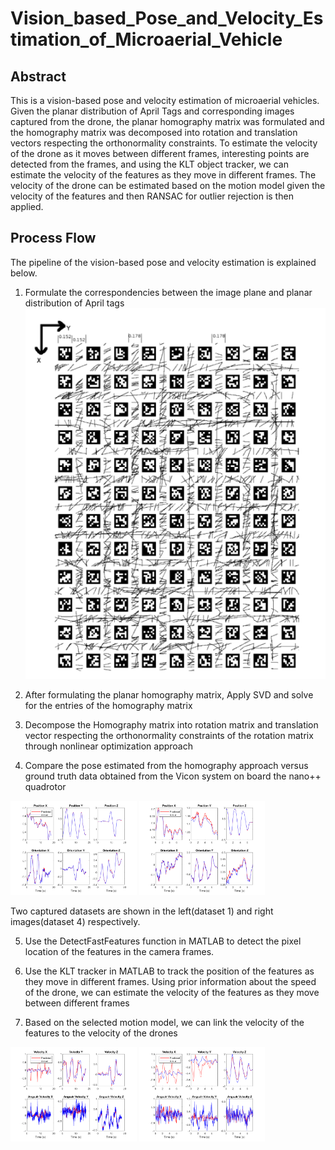 # Vision_based_Pose_and_Velocity_Estimation_of_Microaerial_Vehicle

## Abstract
This is a vision-based pose and velocity estimation of microaerial vehicles. Given the planar distribution of April Tags and corresponding images captured from the drone, the planar homography matrix was formulated and the homography matrix was decomposed into rotation and translation vectors respecting the orthonormality constraints. To estimate the velocity of the drone as it moves between different frames, interesting points are detected from the frames, and using the KLT object tracker, we can estimate the velocity of the features as they move in different frames. The velocity of the drone can be estimated based on the motion model given the velocity of the features and then RANSAC for outlier rejection is then applied.

## Process Flow
The pipeline of the vision-based pose and velocity estimation is explained below.

1. Formulate the correspondencies between the image plane and planar distribution of April tags
![alt text](https://github.com/somikdhar729/Vision_based_Pose_and_Velocity_Estimation_of_Microaerial_Vehicle/blob/main/april_tags.png?raw=true)

2. After formulating the planar homography matrix, Apply SVD and solve for the entries of the homography matrix


3. Decompose the Homography matrix into rotation matrix and translation vector respecting the orthonormality constraints of the rotation matrix through nonlinear optimization approach


4. Compare the pose estimated from the homography approach versus ground truth data obtained from the Vicon system on board the nano++ quadrotor

<p float="left">
  <img src="https://github.com/somikdhar729/Vision_based_Pose_and_Velocity_Estimation_of_Microaerial_Vehicle/blob/main/Pose_estimation_Dataset1.png" width="40%" />
  <img src="https://github.com/somikdhar729/Vision_based_Pose_and_Velocity_Estimation_of_Microaerial_Vehicle/blob/main/Pose_estimation_Dataset4.png" width="40%" /> 
 
</p>
Two captured datasets are shown in the left(dataset 1) and right images(dataset 4) respectively.

5. Use the DetectFastFeatures function in MATLAB to detect the pixel location of the features in the camera frames.


6. Use the KLT tracker in MATLAB to track the position of the features as they move in different frames. Using prior information about the speed of the drone, we can estimate the velocity of the features as they move between different frames


7. Based on the selected motion model, we can link the velocity of the features to the velocity of the drones

<p float="left">
  <img src="https://github.com/somikdhar729/Vision_based_Pose_and_Velocity_Estimation_of_Microaerial_Vehicle/blob/main/Opticalflow_dataset1.png" width="40%" />
  <img src="https://github.com/somikdhar729/Vision_based_Pose_and_Velocity_Estimation_of_Microaerial_Vehicle/blob/main/Opticalflow_dataset4.png" width="40%" /> 
 
</p>
